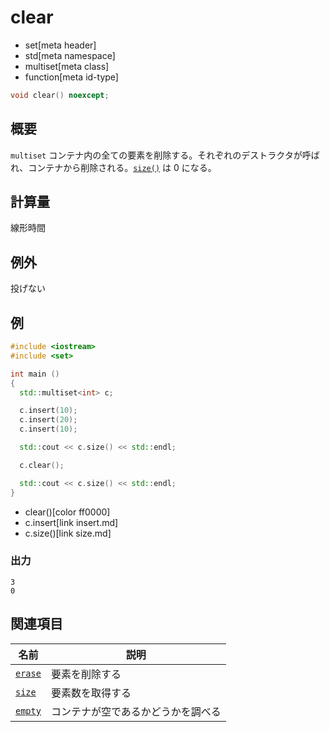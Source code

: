 # clear
* set[meta header]
* std[meta namespace]
* multiset[meta class]
* function[meta id-type]

```cpp
void clear() noexcept;
```

## 概要
`multiset` コンテナ内の全ての要素を削除する。それぞれのデストラクタが呼ばれ、コンテナから削除される。[`size()`](size.md) は 0 になる。


## 計算量
線形時間

## 例外

投げない

## 例
```cpp example
#include <iostream>
#include <set>

int main ()
{
  std::multiset<int> c;

  c.insert(10);
  c.insert(20);
  c.insert(10);

  std::cout << c.size() << std::endl;

  c.clear();

  std::cout << c.size() << std::endl;
}
```
* clear()[color ff0000]
* c.insert[link insert.md]
* c.size()[link size.md]

### 出力
```
3
0
```

## 関連項目

| 名前                  | 説明                               |
|-----------------------|------------------------------------|
| [`erase`](erase.md) | 要素を削除する                     |
| [`size`](size.md)   | 要素数を取得する                   |
| [`empty`](empty.md) | コンテナが空であるかどうかを調べる |
